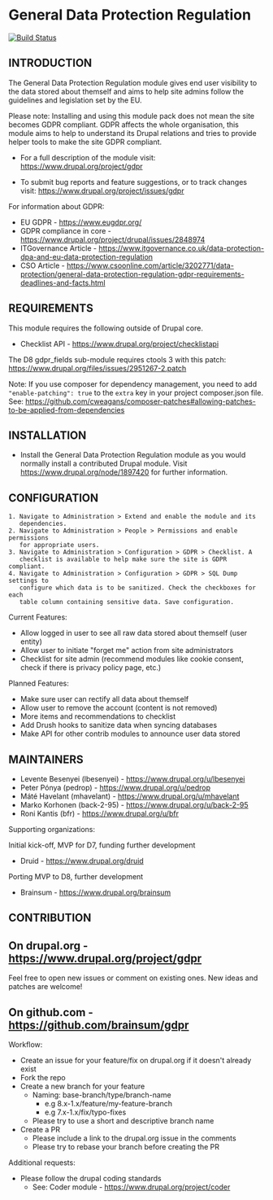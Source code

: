 General Data Protection Regulation
==================================

[![Build Status](https://travis-ci.org/brainsum/gdpr.svg?branch=8.x-1.x)](https://travis-ci.org/brainsum/gdpr)


INTRODUCTION
------------

The General Data Protection Regulation module gives end user visibility to the
data stored about themself and aims to help site admins follow the guidelines
and legislation set by the EU.

Please note:
Installing and using this module pack does not mean the site becomes GDPR
compliant. GDPR affects the whole organisation, this module aims to help to
understand its Drupal relations and tries to provide helper tools to make the
site GDPR compliant.

 * For a full description of the module visit:
   https://www.drupal.org/project/gdpr

 * To submit bug reports and feature suggestions, or to track changes visit:
   https://www.drupal.org/project/issues/gdpr

For information about GDPR:

 * EU GDPR - https://www.eugdpr.org/
 * GDPR compliance in core - https://www.drupal.org/project/drupal/issues/2848974
 * ITGovernance Article - https://www.itgovernance.co.uk/data-protection-dpa-and-eu-data-protection-regulation
 * CSO Article - https://www.csoonline.com/article/3202771/data-protection/general-data-protection-regulation-gdpr-requirements-deadlines-and-facts.html


REQUIREMENTS
------------

This module requires the following outside of Drupal core.

 * Checklist API - https://www.drupal.org/project/checklistapi

The D8 gdpr_fields sub-module requires ctools 3 with this patch:
https://www.drupal.org/files/issues/2951267-2.patch

Note: If you use composer for dependency management, you need to add
```"enable-patching": true``` to the ```extra``` key in your project
composer.json file. See: https://github.com/cweagans/composer-patches#allowing-patches-to-be-applied-from-dependencies


INSTALLATION
------------

 * Install the General Data Protection Regulation module as you would normally
   install a contributed Drupal module. Visit
   https://www.drupal.org/node/1897420 for further information.


CONFIGURATION
-------------

    1. Navigate to Administration > Extend and enable the module and its
       dependencies.
    2. Navigate to Administration > People > Permissions and enable permissions
       for appropriate users.
    3. Navigate to Administration > Configuration > GDPR > Checklist. A
       checklist is available to help make sure the site is GDPR compliant.
    4. Navigate to Administration > Configuration > GDPR > SQL Dump settings to
       configure which data is to be sanitized. Check the checkboxes for each
       table column containing sensitive data. Save configuration.

Current Features:

 * Allow logged in user to see all raw data stored about themself (user
   entity)
 * Allow user to initiate "forget me" action from site administrators
 * Checklist for site admin (recommend modules like cookie consent, check if
   there is privacy policy page, etc.)

Planned Features:

 * Make sure user can rectify all data about themself
 * Allow user to remove the account (content is not removed)
 * More items and recommendations to checklist
 * Add Drush hooks to sanitize data when syncing databases
 * Make API for other contrib modules to announce user data stored


MAINTAINERS
-----------

 * Levente Besenyei (lbesenyei) - https://www.drupal.org/u/lbesenyei
 * Peter Pónya (pedrop) - https://www.drupal.org/u/pedrop
 * Máté Havelant (mhavelant) - https://www.drupal.org/u/mhavelant
 * Marko Korhonen (back-2-95) - https://www.drupal.org/u/back-2-95
 * Roni Kantis (bfr) - https://www.drupal.org/u/bfr

Supporting organizations:

Initial kick-off, MVP for D7, funding further development

 * Druid - https://www.drupal.org/druid

Porting MVP to D8, further development

 * Brainsum - https://www.drupal.org/brainsum


CONTRIBUTION
------------


On drupal.org - https://www.drupal.org/project/gdpr
---------------------------------------------------
Feel free to open new issues or comment on existing ones. New ideas and patches are welcome!


On github.com - https://github.com/brainsum/gdpr
------------------------------------------------
Workflow:

* Create an issue for your feature/fix on drupal.org if it doesn't already exist
* Fork the repo
* Create a new branch for your feature
    * Naming: base-branch/type/branch-name
        * e.g 8.x-1.x/feature/my-feature-branch
        * e.g 7.x-1.x/fix/typo-fixes
    * Please try to use a short and descriptive branch name
* Create a PR
    * Please include a link to the drupal.org issue in the comments
    * Please try to rebase your branch before creating the PR

Additional requests:

* Please follow the drupal coding standards
    * See: Coder module - https://www.drupal.org/project/coder
